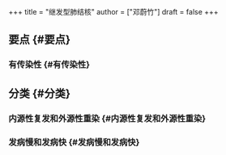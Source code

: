 +++
title = "继发型肺结核"
author = ["邓蔚竹"]
draft = false
+++

## 要点 {#要点}


### 有传染性 {#有传染性}


## 分类 {#分类}


### 内源性复发和外源性重染 {#内源性复发和外源性重染}


### 发病慢和发病快 {#发病慢和发病快}